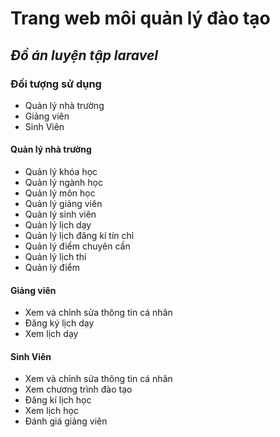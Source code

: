 # Trang web môi quản lý đào tạo

## <i>Đồ án luyện tập laravel</i>

### Đối tượng sử dụng

- Quản lý nhà trường
- Giảng viên
- Sinh Viên

#### Quản lý nhà trường
- Quản lý khóa học
- Quản lý ngành học
- Quản lý môn học
- Quản lý giảng viên
- Quản lý sinh viên
- Quản lý lịch dạy
- Quản lý lịch đăng kí tín chỉ
- Quản lý điểm chuyên cần
- Quản lý lịch thi
- Quản lý điểm

#### Giảng viên
- Xem và chỉnh sửa thông tin cá nhân
- Đăng ký lịch dạy
- Xem lịch dạy

#### Sinh Viên
- Xem và chỉnh sửa thông tin cá nhân
- Xem chương trình đào tạo
- Đăng kí lịch học
- Xem lịch học
- Đánh giá giảng viên
